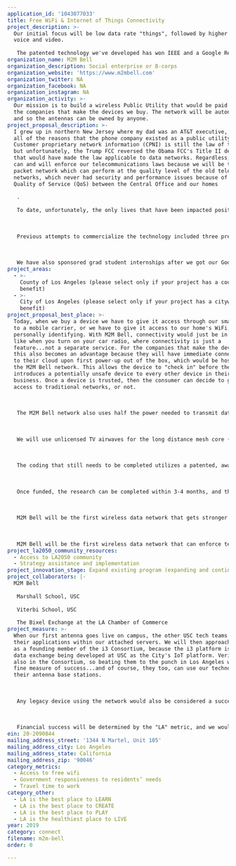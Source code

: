 ```yaml
---
application_id: '1043077033'
title: Free WiFi & Internet of Things Connectivity
project_description: >-
  Our initial focus will be low data rate "things", followed by higher data rate
  voice and video. 
   
   The patented technology we've developed has won IEEE and a Google Research Awards after demonstrations in Barcelona and Philadelphia. Now we need to complete the coding, adding rules for mobility, and rules for devices people already own. We need WiFi research hardware, as well as the hardware that will create the first base station antennas at USC, the LA Chamber and the LA Cleantech Incubator.
organization_name: M2M Bell
organization_description: Social enterprise or B-corps
organization_website: 'https://www.m2mbell.com'
organization_twitter: NA
organization_facebook: NA
organization_instagram: NA
organization_activity: >-
  Our mission is to build a wireless Public Utility that would be paid for by
  the companies that make the devices we buy. The network will be autonomous,
  and so the antennas can be owned by anyone.
project_proposal_description: >-
  I grew up in northern New Jersey where my dad was an AT&T executive, so I knew
  all of the reasons that the phone company existed as a public utility.
  Customer proprietary network information (CPNI) is still the law of the land
  but unfortunately, the Trump FCC reversed the Obama FCC's Title II decision
  that would have made the law applicable to data networks. Regardless, M2M Bell
  can and will enforce our telecommunications laws because we will be the first
  packet network which can perform at the quality level of the old telephone
  networks, which never had security and performance issues because of the
  Quality of Service (QoS) between the Central Office and our homes
   
   . 
   
   To date, unfortunately, the only lives that have been impacted positively are the ones which have completed the previous research, where they won awards from the Spanish government, as well as from Alcatel and Vodafone. This helped those engineers get better jobs, or go onto better schools...like Zhang who is now at Stanford after winning awards for demonstrating our technology when he was at Bucknell. 
   
   
   
   Previous attempts to commercialize the technology included three presentations to the Silicon Valley Telecom Council. Invariably, the carriers will tell you that they're just operators and they don't make the gear. Then companies like Cisco and Juniper will tell you that it's true, they make the gear but they don't design the com chips...to be followed by Qualcomm and Broadcom, who will say, "If it's not going through standards and if we don't own the intellectual property, then what is there to talk about?"
   
   
   
   We have also sponsored grad student internships after we got our Google Award at USC. Unfortunately, Google didn't actually come through with the WiFi hardware they'd promised, citing an FCC rule that wouldn't let their Chinese OEMs ship an unlocked chip to the US. The lives we hope to impact the most, however, are the ones not yet born. Certainly, consumers will benefit across the board, but the end goal is for the next generation to know what it means to have their devices and communications supported by privacy law...just as the US Post Office intended, long before the privacy laws crossed over to telecommunication in the 1930's.
project_areas:
  - >-
    County of Los Angeles (please select only if your project has a countywide
    benefit)
  - >-
    City of Los Angeles (please select only if your project has a citywide
    benefit)
project_proposal_best_place: >-
  Today, when we buy a device we have to give it access through our smart phone
  to a mobile carrier, or we have to give it access to our home's WiFi, which is
  personally identifying. With M2M Bell, connectivity would just be in the air
  like when you turn on your car radio, where connectivity is just a
  feature...not a separate service. For the companies that make the devices,
  this also becomes an advantage because they will have immediate connectivity
  to their cloud upon first power-up out of the box, which would be hosted on
  the M2M Bell network. This allows the device to "check in" before the consumer
  introduces a potentially unsafe device to every other device in their home or
  business. Once a device is trusted, then the consumer can decide to give it
  access to traditional networks, or not.
   
   
   
   The M2M Bell network also uses half the power needed to transmit data because of our proprietary switching protocol which does not transmit data packets over and over until they go through. This power reduction has far reaching benefits, including a reduction in the data center footprint, a reduction in EMF pollution, and eventually, the elimination of existing routers, which for the first time will not need to be replaced by faster ones.
   
   
   
   We will use unlicensed TV airwaves for the long distance mesh core (WiFi and LTE), while using long range Internet of Things radios (Zigbee and LoRa) for the access networks that allow "things" to connect. The access network also uses unlicensed airwaves, so our network is 100% wireless and does not require connectivity to wired network. 
   
   
   
   The coding that still needs to be completed utilizes a patented, award-winning technology that reduces network overhead from 50% to less than 2%. For the Bucknell demo in Philadelphia, this translated into the antenna's ability to improve capacity from 1500 to 5700 competing devices. We also have 5G simulations that would allow an antenna to serve 15,000 competing devices. 
   
   
   
   Once funded, the research can be completed within 3-4 months, and then we will work with other teams at USC in Artificial Intelligence and Blockchain technologies, including USC's i3 Consortium. The i3 is like a Playstore for live data streams that can be used by the City of LA (a founding member), and the i3 would also be hosted on the M2M Bell network. After 6-8 months, the first antennas will go up for Downtown LA, followed by the City and County.
   
   
   
   M2M Bell will be the first wireless data network that gets stronger as it gets larger, because each new device does not add overhead...this is the inverse of today's switching technology. Our patented technology was originally invented for cable TV, so broadcasting voice and video will be the future applications after the Internet of Things applications. 
   
   
   
   M2M Bell will be the first wireless data network that can enforce telecommunications harassment, obscenity and privacy laws, which stipulate that all data created by our "things" is owned by us.
project_la2050_community_resources:
  - Access to LA2050 community
  - Strategy assistance and implementation
project_innovation_stage: Expand existing program (expanding and continuing ongoing successful projects)
project_collaborators: |-
  M2M Bell
   
   Marshall School, USC
   
   Viterbi School, USC
   
   The Bixel Exchange at the LA Chamber of Commerce
project_measure: >-
  When our first antenna goes live on campus, the other USC tech teams can run
  their applications within our attached servers. We will then approach the City
  as a founding member of the i3 Consortium, because the i3 platform is the open
  data exchange being developed at USC as the City's IoT platform. Verizon is
  also in the Consortium, so beating them to the punch in Los Angeles would be a
  fine measure of success...and of course, they too, can use our technology in
  their antenna base stations.
   
   
   
   Any legacy device using the network would also be considered a success, because that will be the first step to showing OEMs (and the semiconductor companies they buy from), that our technology needs to be embedded in their devices. Consumers and device companies will ultimately find more and more uses for anything that is free and can't be shut down. 
   
   
   
   Financial success will be determined by the "LA" metric, and we would expect to have a minimum of six after our first year of operations. In this case, LA stands for Licensing Agreements.
ein: 20-2090844
mailing_address_street: '1344 N Martel, Unit 105'
mailing_address_city: Los Angeles
mailing_address_state: California
mailing_address_zip: '90046'
category_metrics:
  - Access to free wifi
  - Government responsiveness to residents’ needs
  - Travel time to work
category_other:
  - LA is the best place to LEARN
  - LA is the best place to CREATE
  - LA is the best place to PLAY
  - LA is the healthiest place to LIVE
year: 2019
category: connect
filename: m2m-bell
order: 0

---
```

